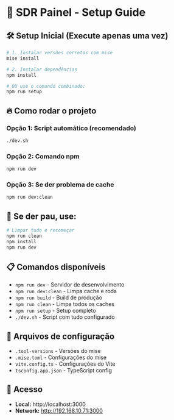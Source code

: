 # 🚀 SDR Painel - Setup Guide

## 🛠️ Setup Inicial (Execute apenas uma vez)

```bash
# 1. Instalar versões corretas com mise
mise install

# 2. Instalar dependências
npm install

# OU use o comando combinado:
npm run setup
```

## 🔥 Como rodar o projeto

### Opção 1: Script automático (recomendado)
```bash
./dev.sh
```

### Opção 2: Comando npm
```bash
npm run dev
```

### Opção 3: Se der problema de cache
```bash
npm run dev:clean
```

## 🧹 Se der pau, use:

```bash
# Limpar tudo e recomeçar
npm run clean
npm install
npm run dev
```

## 📋 Comandos disponíveis

- `npm run dev` - Servidor de desenvolvimento
- `npm run dev:clean` - Limpa cache e roda
- `npm run build` - Build de produção
- `npm run clean` - Limpa todos os caches
- `npm run setup` - Setup completo
- `./dev.sh` - Script com tudo configurado

## 🔧 Arquivos de configuração

- `.tool-versions` - Versões do mise
- `.mise.toml` - Configurações do mise
- `vite.config.ts` - Configurações do Vite
- `tsconfig.app.json` - TypeScript config

## 🎯 Acesso

- **Local:** http://localhost:3000
- **Network:** http://192.168.10.71:3000
